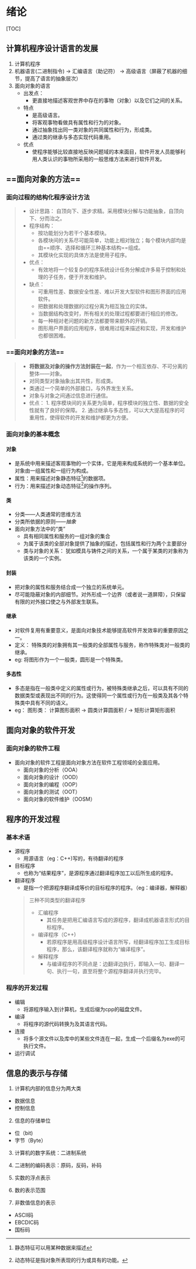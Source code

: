 # 绪论
[TOC]
## 计算机程序设计语言的发展
1. 计算机程序
2. 机器语言(二进制指令) -> 汇编语言（助记符） -> 高级语言（屏蔽了机器的细节，提高了语言的抽象层次）
3. 面向对象的语言
   - 出发点：
      - 更直接地描述客观世界中存在的事物（对象）以及它们之间的关系。
   - 特点
      - 是高级语言。
      - 将客观事物看做具有属性和行为的对象。
      - 通过抽象找出同一类对象的共同属性和行为，形成类。
      - 通过类的继承与多态实现代码重用。
   - 优点
     - 使程序能够比较直接地反映问题域的本来面目，软件开发人员能够利用人类认识的事物所采用的一般思维方法来进行软件开发。
## ==面向对象的方法==
### 面向过程的结构化程序设计方法
> - 设计思路：
  自顶向下、逐步求精。采用模块分解与功能抽象，自顶向下、分而治之。
> - 程序结构：
>   - 按功能划分为若干个基本模块。
>   - 各模块间的关系尽可能简单，功能上相对独立；每个模块内部均是由==顺序、选择和循环三种基本结构==组成。
>   - 其模块化实现的具体方法是使用子程序。
> - 优点：
>   - 有效地将一个较复杂的程序系统设计任务分解成许多易于控制和处理的子任务，便于开发和维护。
> - 缺点： 
>   - 可重用性差、数据安全性差、难以开发大型软件和图形界面的应用软件。
>   - 把数据和处理数据的过程分离为相互独立的实体。
>   - 当数据结构改变时，所有相关的处理过程都要进行相应的修改。
>   - 每一种相对老问题的新方法都要带来额外的开销。
>   - 图形用户界面的应用程序，很难用过程来描述和实现，开发和维护也都很困难。
### ==面向对象的方法==
> - **将数据及对象的操作方法封装在一起**，作为一个相互依存、不可分离的整体——对象。
> - 对同类型对象抽象出其共性，形成类。
> - 类通过一个简单的外部接口，与外界发生关系。
> - 对象与对象之间通过信息进行通信。
>  - 优点：
        1. 程序模块间的关系更为简单，程序模块的独立性、数据的安全性就有了良好的保障。
        2. 通过继承与多态性，可以大大提高程序的可重用性，使得软件的开发和维护都更为方便。
### 面向对象的基本概念
#### 对象
  - 是系统中用来描述客观事物的一个实体，它是用来构成系统的一个基本单位。对象由一组属性和一组行为构成。
  - 属性：用来描述对象静态特征[^静态特征]的数据项。
  - 行为：用来描述对象动态特征[^动态特征]的操作序列。
#### 类
- 分类——人类通常的思维方法
- 分类所依据的原则——*抽象*
- 面向对象方法中的“类”
     - 具有相同属性和服务的一组对象的集合
     - 为属于该类的全部对象提供了抽象的描述，包括属性和行为两个主要部分
     - 类与对象的关系：
    犹如模具与铸件之间的关系，一个属于某类的对象称为该类的一个实例。
#### 封装
- 把对象的属性和服务结合成一个独立的系统单元。
- 尽可能隐蔽对象的内部细节。对外形成一个边界（或者说一道屏障），只保留有限的对外接口使之与外部发生联系。
#### 继承
- 对软件复用有重要意义，是面向对象技术能够提高软件开发效率的重要原因之一。
- 定义： 特殊类的对象拥有其一般类的全部属性与服务，称作特殊类对一般类的继承。
- eg: 将图形作为一个一般类，圆形是一个特殊类。
#### 多态性
- 多态是指在一般类中定义的属性或行为，被特殊类继承之后，可以具有不同的数据类型或表现出不同的行为。这使得同一个属性或行为在一般类及其各个特殊类中具有不同的语义。
- eg： 图形类： 计算图形面积 -> 圆类计算圆面积  / -> 矩形计算矩形面积

[^静态特征]:静态特征可以用某种数据来描述
[^动态特征]:动态特征是指对象所表现的行为或具有的功能。
## 面向对象的软件开发
### 面向对象的软件工程
- 面向对象的软件工程是面向对象方法在软件工程领域的全面应用。
    - 面向对象的分析（OOA）
    - 面向对象的设计（OOD）
    - 面向对象的编程（OOP）
    - 面向对象的测试（OOT）
    - 面向对象的软件维护（OOSM）
## 程序的开发过程
### 基本术语
- 源程序
    - 用源语言（eg：C++)写的，有待翻译的程序
- 目标程序
    - 也称为“结果程序”，是源程序通过翻译程序加工以后所生成的程序。
- 翻译程序
    - 是指一个把源程序翻译成等价的目标程序的程序。（eg：编译器，解释器）
  > 三种不同类型的翻译程序
  > - 汇编程序
  >   - 其任务是把用汇编语言写成的源程序，翻译成机器语言形式的目标程序。
  > - 编译程序（C++)
  >   - 若原程序是用高级程序设计语言所写，经翻译程序加工生成目标程序，那么，该翻译程序就称为“编译程序”。
  > - 解释程序
  >   - 与编译程序的不同点是：边翻译边执行，即输入一句、翻译一句、执行一句，直至将整个源程序翻译并执行完毕。
### 程序的开发过程
- 编辑
  - 将源程序输入到计算机，生成后缀为cpp的磁盘文件。
- 编译
   - 将程序的源代码转换为及其语言代码。
- 连接
  - 将多个源文件以及库中的某些文件连在一起，生成一个后缀名为exe的可执行文件。
- 运行调试
## 信息的表示与存储
1. 计算机内部的信息分为两大类
- 数据信息
- 控制信息
  
2. 信息的存储单位
- 位（bit)
- 字节（Byte）
  
3. 计算机的数字系统：二进制系统

4. 二进制的编码表示：原码，反码，补码

5. 实数的浮点表示

6. 数的表示范围

7. 非数值信息的表示
- ASCII码
- EBCDIC码
- 国标码